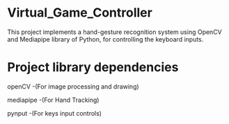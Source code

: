 # Virtual_Game_Controller
This project implements a hand-gesture recognition system using OpenCV and Mediapipe library of Python, for controlling the keyboard inputs.

# Project library dependencies 
openCV -(For image processing and drawing)

mediapipe -(For Hand Tracking)

pynput -(For keys input controls)

